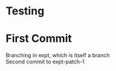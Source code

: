# Testing
# First Commit
Branching in expt, which is itself a branch<br/>
Second commit to expt-patch-1

